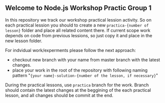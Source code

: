 ## Welcome to Node.js Workshop Practic Group 1

In this repository we track our workshop practical lession activity. So on each practical lession you should to create a new ```practica-{number of lesson}``` folder and place all related content there. If current scope work depends on code from previous lessions, so just copy it and place in the new lesson folder.

For indvidual work/experments please follow the next approach:
 - checkout new branch with your name from master branch with the latest changes.
 - place your work in the root of the repository with following naming pattern "```{your name}-solution-{number of the lesson, if necessary}```"


During the practical lessons, use ```practica``` branch for the work. Branch should contain the latest changes at the beggining of the each practical lesson, and all changes should be commit at the end.
